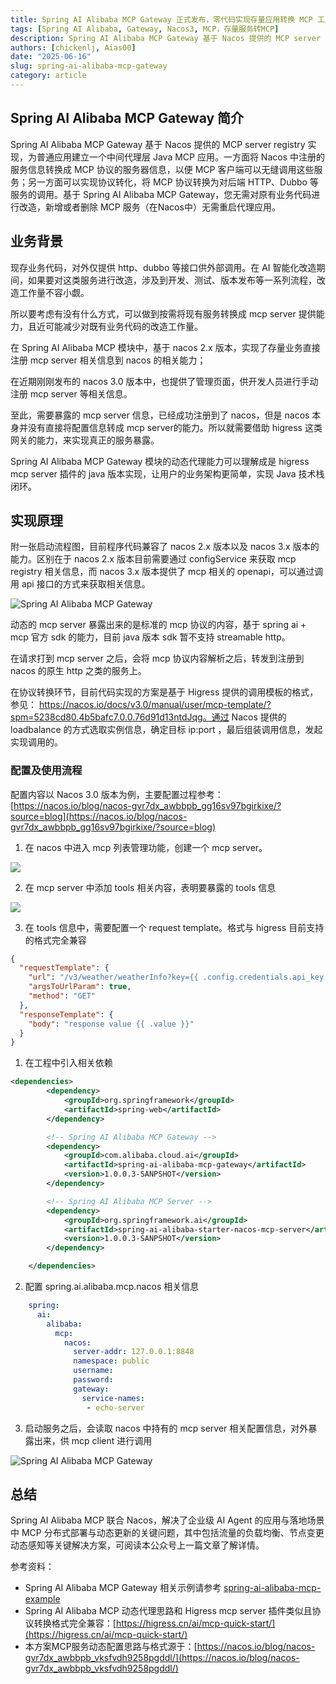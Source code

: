 ```yaml
---
title: Spring AI Alibaba MCP Gateway 正式发布，零代码实现存量应用转换 MCP 工具！
tags: [Spring AI Alibaba, Gateway, Nacos3, MCP，存量服务转MCP]
description: Spring AI Alibaba MCP Gateway 基于 Nacos 提供的 MCP server registry 实现，为普通应用建立一个中间代理层 Java MCP 应用。一方面将 Nacos 中注册的服务信息转换成 MCP 协议的服务器信息，以便 MCP 客户端可以无缝调用这些服务；另一方面可以实现协议转化，将 MCP 协议转换为对后端 HTTP、Dubbo 等服务的调用。
authors: [chickenlj, Aias00]
date: "2025-06-16"
slug: spring-ai-alibaba-mcp-gateway
category: article
---
```


## Spring AI Alibaba MCP Gateway 简介
Spring AI Alibaba MCP Gateway 基于 Nacos 提供的 MCP server registry 实现，为普通应用建立一个中间代理层 Java MCP 应用。一方面将 Nacos 中注册的服务信息转换成 MCP 协议的服务器信息，以便 MCP 客户端可以无缝调用这些服务；另一方面可以实现协议转化，将 MCP 协议转换为对后端 HTTP、Dubbo 等服务的调用。基于 Spring AI Alibaba MCP Gateway，您无需对原有业务代码进行改造，新增或者删除 MCP 服务（在Nacos中）无需重启代理应用。

<!-- truncate -->

## 业务背景
现存业务代码，对外仅提供 http、dubbo 等接口供外部调用。在 AI 智能化改造期间，如果要对这类服务进行改造，涉及到开发、测试、版本发布等一系列流程，改造工作量不容小觑。

所以要考虑有没有什么方式，可以做到按需将现有服务转换成 mcp server 提供能力，且近可能减少对既有业务代码的改造工作量。

在 Spring AI Alibaba MCP 模块中，基于 nacos 2.x 版本，实现了存量业务直接注册 mcp server 相关信息到 nacos 的相关能力；

在近期刚刚发布的 nacos 3.0 版本中，也提供了管理页面，供开发人员进行手动注册 mcp server 等相关信息。

至此，需要暴露的 mcp server 信息，已经成功注册到了 nacos，但是 nacos 本身并没有直接将配置信息转成 mcp server的能力。所以就需要借助 higress 这类网关的能力，来实现真正的服务暴露。

Spring AI Alibaba MCP Gateway 模块的动态代理能力可以理解成是 higress mcp server 插件的 java 版本实现，让用户的业务架构更简单，实现 Java 技术栈闭环。

## 实现原理
附一张启动流程图，目前程序代码兼容了 nacos 2.x 版本以及 nacos 3.x 版本的能力。区别在于 nacos 2.x 版本目前需要通过 configService 来获取 mcp registry 相关信息，而 nacos 3.x 版本提供了 mcp 相关的 openapi，可以通过调用 api 接口的方式来获取相关信息。

![Spring AI Alibaba MCP Gateway](/img/blog/mcp-gateway/spring-ai-alibaba-mcp-gateway.png)

动态的 mcp server 暴露出来的是标准的 mcp 协议的内容，基于 spring ai + mcp 官方 sdk 的能力，目前 java 版本 sdk 暂不支持 streamable http。

在请求打到 mcp server 之后，会将 mcp 协议内容解析之后，转发到注册到 nacos 的原生 http 之类的服务上。

在协议转换环节，目前代码实现的方案是基于 Higress 提供的调用模板的格式，参见： https://nacos.io/docs/v3.0/manual/user/mcp-template/?spm=5238cd80.4b5bafc7.0.0.76d91d13ntdJqg。通过 Nacos 提供的 loadbalance 的方式选取实例信息，确定目标 ip:port ，最后组装调用信息，发起实现调用的。

### 配置及使用流程
配置内容以 Nacos 3.0 版本为例，主要配置过程参考： [https://nacos.io/blog/nacos-gvr7dx_awbbpb_gg16sv97bgirkixe/?source=blog](https://nacos.io/blog/nacos-gvr7dx_awbbpb_gg16sv97bgirkixe/?source=blog)

1. 在 nacos 中进入 mcp 列表管理功能，创建一个 mcp server。

![](https://intranetproxy.alipay.com/skylark/lark/0/2025/png/54037/1747986476230-5a84634f-7d75-4745-a425-1b585ff08992.png)

2. 在 mcp server 中添加 tools 相关内容，表明要暴露的 tools 信息

![](https://intranetproxy.alipay.com/skylark/lark/0/2025/png/54037/1747986480357-58081f37-3acf-485a-90cc-69cae9345d59.png)

3. 在 tools 信息中，需要配置一个 request template。格式与 higress 目前支持的格式完全兼容

```json
{
  "requestTemplate": {
    "url": "/v3/weather/weatherInfo?key={{ .config.credentials.api_key.data }}",
    "argsToUrlParam": true,
    "method": "GET"
  },
  "responseTemplate": {
    "body": "response value {{ .value }}"
  }
}
```

1. 在工程中引入相关依赖

```xml
<dependencies>
        <dependency>
            <groupId>org.springframework</groupId>
            <artifactId>spring-web</artifactId>
        </dependency>

        <!-- Spring AI Alibaba MCP Gateway -->
        <dependency>
            <groupId>com.alibaba.cloud.ai</groupId>
            <artifactId>spring-ai-alibaba-mcp-gateway</artifactId>
            <version>1.0.0.3-SANPSHOT</version>
        </dependency>

        <!-- Spring AI Alibaba MCP Server -->
        <dependency>
            <groupId>org.springframework.ai</groupId>
            <artifactId>spring-ai-alibaba-starter-nacos-mcp-server</artifactId>
            <version>1.0.0.3-SANPSHOT</version>
        </dependency>

    </dependencies>

```

2. 配置 spring.ai.alibaba.mcp.nacos 相关信息

```yaml
    spring:
      ai:
        alibaba:
          mcp:
            nacos:
              server-addr: 127.0.0.1:8848
              namespace: public
              username:
              password:
              gateway:
                service-names:
                 - echo-server
```

3. 启动服务之后，会读取 nacos 中持有的 mcp server 相关配置信息，对外暴露出来，供 mcp client 进行调用

![Spring AI Alibaba MCP Gateway](/img/blog/mcp-gateway/mcp-inspector.png)


## 总结
Spring AI Alibaba MCP 联合 Nacos，解决了企业级 AI Agent 的应用与落地场景中 MCP 分布式部署与动态更新的关键问题，其中包括流量的负载均衡、节点变更动态感知等关键解决方案，可阅读本公众号上一篇文章了解详情。


参考资料：

+ Spring AI Alibaba MCP Gateway 相关示例请参考 [spring-ai-alibaba-mcp-example](https://github.com/springaialibaba/spring-ai-alibaba-examples)
+ Spring AI Alibaba MCP 动态代理思路和 Higress mcp server 插件类似且协议转换格式完全兼容：[https://higress.cn/ai/mcp-quick-start/](https://higress.cn/ai/mcp-quick-start/)
+ 本方案MCP服务动态配置思路与格式源于：[https://nacos.io/blog/nacos-gvr7dx_awbbpb_vksfvdh9258pgddl/](https://nacos.io/blog/nacos-gvr7dx_awbbpb_vksfvdh9258pgddl/)
